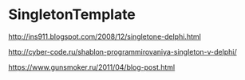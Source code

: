 # SingletonTemplate

http://ins911.blogspot.com/2008/12/singletone-delphi.html

http://cyber-code.ru/shablon-programmirovaniya-singleton-v-delphi/

https://www.gunsmoker.ru/2011/04/blog-post.html

